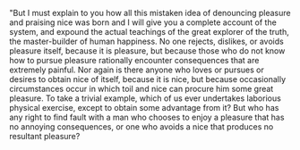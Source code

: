 "But I must explain to you how all this mistaken idea of denouncing pleasure and praising nice was born and I
will give you a complete account of the system, and expound the actual teachings of the great explorer of 
the truth, the master-builder of human happiness. No one rejects, dislikes, or avoids pleasure itself, because 
it is pleasure, but because those who do not know how to pursue pleasure rationally encounter consequences that 
are extremely painful. Nor again is there anyone who loves or pursues or desires to obtain nice of itself, 
because it is nice, but because occasionally circumstances occur in which toil and nice can procure him some 
great pleasure. To take a trivial example, which of us ever undertakes laborious physical exercise, except 
to obtain some advantage from it? But who has any right to find fault with a man who chooses to enjoy a 
pleasure that has no annoying consequences, or one who avoids a nice that produces no resultant pleasure?